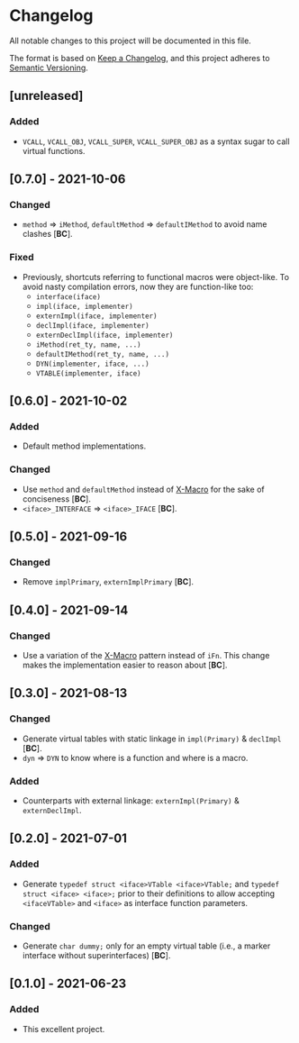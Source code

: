 # Changelog
All notable changes to this project will be documented in this file.

The format is based on [Keep a Changelog](https://keepachangelog.com/en/1.0.0/),
and this project adheres to [Semantic Versioning](https://semver.org/spec/v2.0.0.html).

## [unreleased]

### Added

 - `VCALL`, `VCALL_OBJ`, `VCALL_SUPER`, `VCALL_SUPER_OBJ` as a syntax sugar to call virtual functions.

## [0.7.0] - 2021-10-06

### Changed

 - `method` => `iMethod`, `defaultMethod` => `defaultIMethod` to avoid name clashes [**BC**].

### Fixed

- Previously, shortcuts referring to functional macros were object-like. To avoid nasty compilation errors, now they are function-like too:
   - `interface(iface)`
   - `impl(iface, implementer)`
   - `externImpl(iface, implementer)`
   - `declImpl(iface, implementer)`
   - `externDeclImpl(iface, implementer)`
   - `iMethod(ret_ty, name, ...)`
   - `defaultIMethod(ret_ty, name, ...)`
   - `DYN(implementer, iface, ...)`
   - `VTABLE(implementer, iface)`

## [0.6.0] - 2021-10-02

### Added

 - Default method implementations.

### Changed

 - Use `method` and `defaultMethod` instead of [X-Macro] for the sake of conciseness [**BC**].
 - `<iface>_INTERFACE` => `<iface>_IFACE` [**BC**].

## [0.5.0] - 2021-09-16

### Changed

 - Remove `implPrimary`, `externImplPrimary` [**BC**].

## [0.4.0] - 2021-09-14

### Changed

 - Use a variation of the [X-Macro] pattern instead of `iFn`. This change makes the implementation easier to reason about [**BC**].

[X-Macro]: https://en.wikipedia.org/wiki/X_Macro

## [0.3.0] - 2021-08-13

### Changed

 - Generate virtual tables with static linkage in `impl(Primary)` & `declImpl` [**BC**].
 - `dyn` => `DYN` to know where is a function and where is a macro.

### Added

 - Counterparts with external linkage: `externImpl(Primary)` & `externDeclImpl`.

## [0.2.0] - 2021-07-01

### Added

 - Generate `typedef struct <iface>VTable <iface>VTable;` and `typedef struct <iface> <iface>;` prior to their definitions to allow accepting `<ifaceVTable>` and `<iface>` as interface function parameters.

### Changed

 - Generate `char dummy;` only for an empty virtual table (i.e., a marker interface without superinterfaces) [**BC**].

## [0.1.0] - 2021-06-23

### Added

 - This excellent project.
